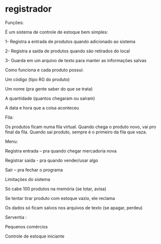 # registrador
Funções: 

É um sistema de controle de estoque bem simples: 

1- Registra a entrada de produtos quando adicionado ao sistema 

2- Registra a saída de produtos quando são retirados do local 

3- Guarda em um arquivo de texto para manter as informações salvas 

 

Como funciona e cada produto possui: 

Um código (tipo RG do produto) 

Um nome (pra gente saber do que se trata) 

A quantidade (quantos chegaram ou saíram) 

A data e hora que a coisa aconteceu 

 

Fila: 

Os produtos ficam numa fila virtual. Quando chega o produto novo, vai pro final da fila. Quando sai produto, sempre é o primeiro da fila que vaza. 

 

Menu: 

Registra entrada – pra quando chegar mercadoria nova 

Registrar saída - pra quando vender/usar algo 

Sair – pra fechar o programa 

Limitações do sistema 

Só cabe 100 produtos na memória (se lotar, avisa) 

Se tentar tirar produto com estoque vazio, ele reclama 

Os dados só ficam salvos nos arquivos de texto (se apagar, perdeu) 

 

Serventia : 

Pequenos comércios 

Controle de estoque iniciante  

 
